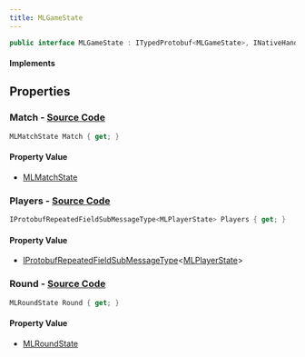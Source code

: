 ```yaml
---
title: MLGameState
---
```


```csharp
public interface MLGameState : ITypedProtobuf<MLGameState>, INativeHandle
```

#### Implements

## Properties

### **Match** - [Source Code](https://github.com/swiftly-solution/swiftlys2/blob/main/managed/src/SwiftlyS2.Generated/Protobufs/Interfaces/MLGameState.cs#L13)

```csharp
MLMatchState Match { get; }
```

#### Property Value

- [MLMatchState](/docs/api/shared/protobufdefinitions/mlmatchstate)

### **Players** - [Source Code](https://github.com/swiftly-solution/swiftlys2/blob/main/managed/src/SwiftlyS2.Generated/Protobufs/Interfaces/MLGameState.cs#L19)

```csharp
IProtobufRepeatedFieldSubMessageType<MLPlayerState> Players { get; }
```

#### Property Value

- [IProtobufRepeatedFieldSubMessageType](/docs/api/shared/netmessages/iprotobufrepeatedfieldsubmessagetype-1)<[MLPlayerState](/docs/api/shared/protobufdefinitions/mlplayerstate)>

### **Round** - [Source Code](https://github.com/swiftly-solution/swiftlys2/blob/main/managed/src/SwiftlyS2.Generated/Protobufs/Interfaces/MLGameState.cs#L16)

```csharp
MLRoundState Round { get; }
```

#### Property Value

- [MLRoundState](/docs/api/shared/protobufdefinitions/mlroundstate)

